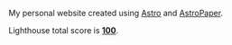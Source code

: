 My personal website created using [Astro](https://astro.build/) and [AstroPaper](https://astro.build/themes/details/astropaper/).

Lighthouse total score is **[100](https://pagespeed.web.dev/analysis?url=https://erik-rosenblad.github.io)**.
